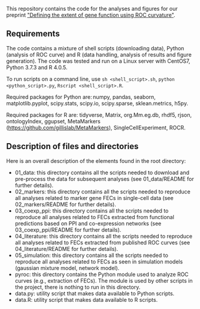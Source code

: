 This repository contains the code for the analyses and figures for our preprint ["Defining the extent of gene function using ROC curvature"](https://doi.org/10.1101/2021.09.03.458825).


Requirements
------------

The code contains a mixture of shell scripts (downloading data), Python (analysis of ROC curve) and R (data handling, analysis of results and figure generation). The code was tested and run on a Linux server with CentOS7, Python 3.7.3 and R 4.0.5.

To run scripts on a command line, use `sh <shell_script>.sh`, `python <python_script>.py`, `Rscript <shell_script>.R`.

Required packages for Python are: numpy, pandas, seaborn, matplotlib.pyplot, scipy.stats, scipy.io, scipy.sparse, sklean.metrics, h5py.

Required packages for R are: tidyverse, Matrix, org.Mm.eg.db, rhdf5, rjson, ontologyIndex, ggupset, MetaMarkers (https://github.com/gillislab/MetaMarkers), SingleCellExperiment, ROCR.


Description of files and directories
------------------------------------

Here is an overall description of the elements found in the root directory:
 - 01_data: this directory contains all the scripts needed to download and pre-process the data for subsequent analyses (see 01_data/README for further details).
 - 02_markers: this directory contains all the scripts needed to reproduce all analyses related to marker gene FECs in single-cell data (see 02_markers/README for further details).
 - 03_coexp_ppi: this directory contains all the scripts needed to reproduce all analyses related to FECs extracted from functional predictions based on PPI and co-expression networks (see 03_coexp_ppi/README for further details).
 - 04_literature: this directory contains all the scripts needed to reproduce all analyses related to FECs extracted from published ROC curves (see 04_literature/README for further details).
 - 05_simulation: this directory contains all the scripts needed to reproduce all analyses related to FECs as seen in simulation models (gaussian mixture model, network model).
 - pyroc: this directory contains the Python module used to analyze ROC curves (e.g., extraction of FECs). The module is used by other scripts in the project, there is nothing to run in this directory.
 - data.py: utility script that makes data available to Python scripts.
 - data.R: utility script that makes data available to R scripts.